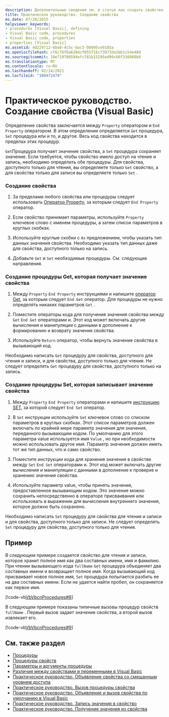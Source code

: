 ```yaml
---
description: Дополнительные сведения см. в статье как создать свойство (Visual Basic).
title: Практическое руководство. Создание свойства
ms.date: 07/20/2015
helpviewer_keywords:
- procedures [Visual Basic], defining
- Visual Basic code, procedures
- Visual Basic code, properties
- properties [Visual Basic]
ms.assetid: 4d229712-6be8-4c5c-bac5-06995ce9185a
ms.openlocfilehash: cf6c76f6a6284cf055f16cf3973da1bb1c54e48d
ms.sourcegitcommit: 10e719780594efc781b15295e499c66f316068b8
ms.translationtype: MT
ms.contentlocale: ru-RU
ms.lasthandoff: 02/14/2021
ms.locfileid: "100472479"
---
```

# <a name="how-to-create-a-property-visual-basic"></a>Практическое руководство. Создание свойства (Visual Basic)

Определение свойства заключается между `Property` оператором и `End Property` оператором. В этом определении определяется `Get` процедура, `Set` процедура или и то, и другое. Весь код свойства находится в пределах этих процедур.  
  
 `Get`Процедура получает значение свойства, а `Set` процедура сохраняет значение. Если требуется, чтобы свойство имело доступ на чтение и запись, необходимо определить обе процедуры. Для свойства, доступного только для чтения, вы определяете только `Get` свойство, а для свойства только для записи вы определяете только `Set` .  
  
### <a name="to-create-a-property"></a>Создание свойства  
  
1. За пределами любого свойства или процедуры следует использовать [Оператор Property](../../../language-reference/statements/property-statement.md), за которым следует `End Property` оператор.  
  
2. Если свойство принимает параметры, используйте `Property` ключевое слово с именем процедуры, а затем список параметров в круглых скобках.  
  
3. Используйте круглые скобки с `As` предложением, чтобы указать тип данных значения свойства. Необходимо указать тип данных даже для свойства, доступного только на запись.  
  
4. Добавьте `Get` и `Set` необходимые процедуры. См. следующие направления.  
  
### <a name="to-create-a-get-procedure-that-retrieves-a-property-value"></a>Создание процедуры Get, которая получает значение свойства  
  
1. Между `Property` `End Property` инструкциями и напишите [оператор Get](../../../language-reference/statements/get-statement.md), за которым следует `End Get` оператор. Для процедуры не нужно определять никаких параметров `Get` .  
  
2. Поместите операторы кода для получения значения свойства между `Get` `End Get` операторами и. Этот код может включать другие вычисления и манипуляции с данными в дополнение к формированию и возврату значения свойства.  
  
3. Используйте `Return` оператор, чтобы вернуть значение свойства в вызывающий код.  
  
 Необходимо написать `Get` процедуру для свойства, доступного для чтения и записи, и для свойства, доступного только для чтения. Не следует определять `Get` процедуру для свойства, доступного только на запись.  
  
### <a name="to-create-a-set-procedure-that-writes-a-propertys-value"></a>Создание процедуры Set, которая записывает значение свойства  
  
1. Между `Property` `End Property` операторами и напишите [инструкцию SET](../../../language-reference/statements/set-statement.md), за которой следует `End Set` оператор.  
  
2. В `Set` инструкции используйте `Set` ключевое слово со списком параметров в круглых скобках. Этот список параметров должен включать по крайней мере параметр значения для значения, переданного вызывающим кодом. По умолчанию для этого параметра value используется имя `Value` , но при необходимости можно использовать другое имя. Параметр значения должен иметь тот же тип данных, что и само свойство.  
  
3. Поместите инструкции кода для хранения значения в свойстве между `Set` `End Set` операторами и. Этот код может включать другие вычисления и манипуляции с данными в дополнение к проверке и хранению значения свойства.  
  
4. Используйте параметр value, чтобы принять значение, предоставленное вызывающим кодом. Это значение можно сохранить непосредственно в операторе присваивания или использовать в выражении для вычисления внутреннего значения, которое должно быть сохранено.  
  
 Необходимо написать `Set` процедуру для свойства для чтения и записи и для свойства, доступного только для записи. Не следует определять `Set` процедуру для свойства, доступного только для чтения.  
  
## <a name="example"></a>Пример  

 В следующем примере создается свойство для чтения и записи, которое хранит полное имя как два составных имени, имя и фамилию. При чтении вызывающего кода `fullName` `Get` процедура объединяет два составных имени и возвращает полное имя. Когда вызывающий код присваивает новое полное имя, `Set` процедура попытается разбить ее на два составных имени. Если не удается найти пробел, он сохраняется как первое имя.  
  
 [!code-vb[VbVbcnProcedures#8](~/samples/snippets/visualbasic/VS_Snippets_VBCSharp/VbVbcnProcedures/VB/Class1.vb#8)]  
  
 В следующем примере показаны типичные вызовы процедур свойств `fullName` . Первый вызов задает значение свойства, а второй вызов извлекает его.  
  
 [!code-vb[VbVbcnProcedures#9](~/samples/snippets/visualbasic/VS_Snippets_VBCSharp/VbVbcnProcedures/VB/Class1.vb#9)]  
  
## <a name="see-also"></a>См. также раздел

- [Процедуры](./index.md)
- [Процедуры свойств](./property-procedures.md)
- [Параметры и аргументы процедуры](./procedure-parameters-and-arguments.md)
- [Различия между свойствами и переменными в Visual Basic](./differences-between-properties-and-variables.md)
- [Практическое руководство. Объявление свойства со смешанным уровнем доступа](./how-to-declare-a-property-with-mixed-access-levels.md)
- [Практическое руководство. Вызов процедуры свойства](./how-to-call-a-property-procedure.md)
- [Практическое руководство. Объявление и вызов свойства по умолчанию в Visual Basic](./how-to-declare-and-call-a-default-property.md)
- [Практическое руководство. Запись значения в свойство](./how-to-put-a-value-in-a-property.md)
- [Практическое руководство. Получение значения из свойства](./how-to-get-a-value-from-a-property.md)
